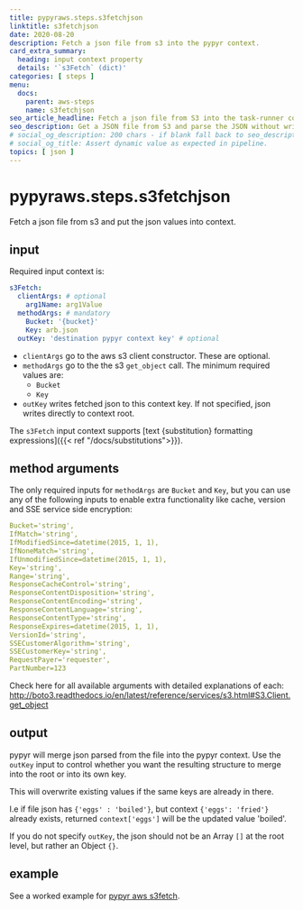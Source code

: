 ```yaml
---
title: pypyraws.steps.s3fetchjson
linktitle: s3fetchjson
date: 2020-08-20
description: Fetch a json file from s3 into the pypyr context.
card_extra_summary:
  heading: input context property
  details: '`s3Fetch` (dict)'
categories: [ steps ]
menu:
  docs:
    parent: aws-steps
    name: s3fetchjson
seo_article_headline: Fetch a json file from S3 into the task-runner context.
seo_description: Get a JSON file from S3 and parse the JSON without writing code. 
# social_og_description: 200 chars - if blank fall back to seo_description then description
# social_og_title: Assert dynamic value as expected in pipeline.
topics: [ json ]
---
```

# pypyraws.steps.s3fetchjson
Fetch a json file from s3 and put the json values into context.

## input
Required input context is:

```yaml
s3Fetch:
  clientArgs: # optional
    arg1Name: arg1Value
  methodArgs: # mandatory
    Bucket: '{bucket}'
    Key: arb.json
  outKey: 'destination pypyr context key' # optional
```

- `clientArgs` go to the aws s3 client constructor. These are optional.
- `methodArgs` go to the the s3 `get_object` call. The minimum required 
   values are:
    - `Bucket`
    - `Key`
- `outKey` writes fetched json to this context key. If not specified, json 
  writes directly to context root.

The `s3Fetch` input context supports [text {substitution} formatting expressions]({{< ref "/docs/substitutions">}}).

## method arguments
The only required inputs for `methodArgs` are `Bucket` and `Key`, but you can 
use any of the following inputs to enable extra functionality like cache, 
version and SSE service side encryption:

```yaml
Bucket='string',
IfMatch='string',
IfModifiedSince=datetime(2015, 1, 1),
IfNoneMatch='string',
IfUnmodifiedSince=datetime(2015, 1, 1),
Key='string',
Range='string',
ResponseCacheControl='string',
ResponseContentDisposition='string',
ResponseContentEncoding='string',
ResponseContentLanguage='string',
ResponseContentType='string',
ResponseExpires=datetime(2015, 1, 1),
VersionId='string',
SSECustomerAlgorithm='string',
SSECustomerKey='string',
RequestPayer='requester',
PartNumber=123
```


Check here for all available arguments with detailed explanations of each: 
<http://boto3.readthedocs.io/en/latest/reference/services/s3.html#S3.Client.get_object>

## output
pypyr will merge json parsed from the file into the pypyr context. Use the `outKey` input to control whether you want the resulting structure to merge into the root or into its own key.

This will overwrite existing values if the same keys are already in there.

I.e if file json has `{'eggs' : 'boiled'}`, but context
`{'eggs': 'fried'}` already exists, returned `context['eggs']` will be the 
updated value 'boiled'.

If you do not specify `outKey`, the json should not be an Array `[]` at the 
root level, but rather an Object `{}`.

## example
See a worked example for 
[pypyr aws s3fetch](https://github.com/pypyr/pypyr-example/blob/master/pipelines/aws-s3fetch.yaml).
